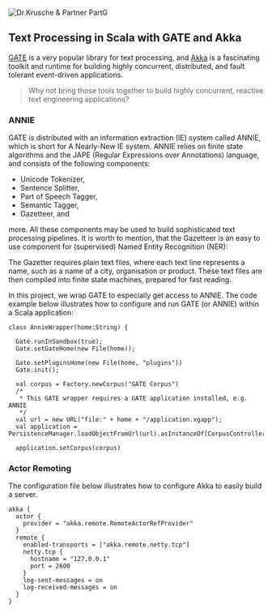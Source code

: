 ![Dr.Krusche & Partner PartG](https://raw.github.com/skrusche63/spark-elastic/master/images/dr-kruscheundpartner.png)

## Text Processing in Scala with GATE and Akka

[GATE](https://gate.ac.uk/) is a very popular library for text processing, and [Akka](http://akka.io/) is a fascinating toolkit and runtime for building highly concurrent, distributed, and fault tolerant event-driven applications.

> Why not bring those tools together to build highly concurrent, reactive text engineering applications?

### ANNIE

GATE is distributed with an information extraction (IE) system called ANNIE, which is short for A Nearly-New IE system. ANNIE relies on finite state algorithms and the JAPE (Regular Expressions over Annotations) language, and consists of the following components:

* Unicode Tokenizer,
* Sentence Splitter,
* Part of Speech Tagger,
* Semantic Tagger,
* Gazetteer, and

more. All these components may be used to build sophisticated text processing pipelines. It is worth to mention, that the Gazetteer is an easy to use component for (supervised) Named Entity Recognition (NER): 

The Gazetter requires plain text files, where each text line represents a name, such as a name of a city, organisation or product. These text files are then compiled into finite state machines, prepared for fast reading.


In this project, we wrap GATE to especially get access to ANNIE. The code example below illustrates how to configure and run GATE (or ANNIE) within a Scala application:
```
class AnnieWrapper(home:String) {

  Gate.runInSandbox(true);
  Gate.setGateHome(new File(home));
	   
  Gate.setPluginsHome(new File(home, "plugins"))
  Gate.init();

  val corpus = Factory.newCorpus("GATE Corpus")
  /*
   * This GATE wrapper requires a GATE application installed, e.g. ANNIE  
   */	   
  val url = new URL("file:" + home + "/application.xgapp");
  val application = PersistenceManager.loadObjectFromUrl(url).asInstanceOf[CorpusController]

  application.setCorpus(corpus)

```



### Actor Remoting

The configuration file below illustrates how to configure Akka to easily build a server.
```
akka {
  actor {
    provider = "akka.remote.RemoteActorRefProvider"
  }
  remote {
    enabled-transports = ["akka.remote.netty.tcp"]
    netty.tcp {
      hostname = "127.0.0.1"
      port = 2600
    }
    log-sent-messages = on
    log-received-messages = on
  }
}
```
